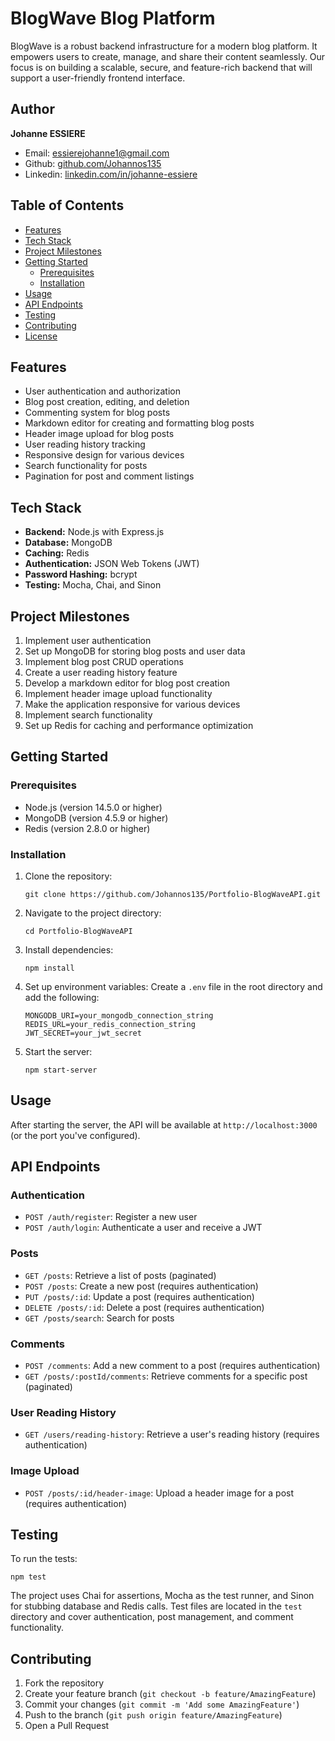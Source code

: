 # BlogWave Blog Platform

BlogWave is a robust backend infrastructure for a modern blog platform. It empowers users to create, manage, and share their content seamlessly. Our focus is on building a scalable, secure, and feature-rich backend that will support a user-friendly frontend interface.

## Author

**Johanne ESSIERE**
- Email: essierejohanne1@gmail.com
- Github: [github.com/Johannos135](https://github.com/Johannos135)
- Linkedin: [linkedin.com/in/johanne-essiere](https://www.linkedin.com/in/johanne-essiere/)


## Table of Contents

- [Features](#features)
- [Tech Stack](#tech-stack)
- [Project Milestones](#project-milestones)
- [Getting Started](#getting-started)
  - [Prerequisites](#prerequisites)
  - [Installation](#installation)
- [Usage](#usage)
- [API Endpoints](#api-endpoints)
- [Testing](#testing)
- [Contributing](#contributing)
- [License](#license)

## Features

- User authentication and authorization
- Blog post creation, editing, and deletion
- Commenting system for blog posts
- Markdown editor for creating and formatting blog posts
- Header image upload for blog posts
- User reading history tracking
- Responsive design for various devices
- Search functionality for posts
- Pagination for post and comment listings

## Tech Stack

- **Backend:** Node.js with Express.js
- **Database:** MongoDB
- **Caching:** Redis
- **Authentication:** JSON Web Tokens (JWT)
- **Password Hashing:** bcrypt
- **Testing:** Mocha, Chai, and Sinon

## Project Milestones

1. Implement user authentication
2. Set up MongoDB for storing blog posts and user data
3. Implement blog post CRUD operations
4. Create a user reading history feature
5. Develop a markdown editor for blog post creation
6. Implement header image upload functionality
7. Make the application responsive for various devices
8. Implement search functionality
9. Set up Redis for caching and performance optimization

## Getting Started

### Prerequisites

- Node.js (version 14.5.0 or higher)
- MongoDB (version 4.5.9 or higher)
- Redis (version 2.8.0 or higher)

### Installation

1. Clone the repository:
   ```
   git clone https://github.com/Johannos135/Portfolio-BlogWaveAPI.git
   ```

2. Navigate to the project directory:
   ```
   cd Portfolio-BlogWaveAPI
   ```

3. Install dependencies:
   ```
   npm install
   ```

4. Set up environment variables:
   Create a `.env` file in the root directory and add the following:
   ```
   MONGODB_URI=your_mongodb_connection_string
   REDIS_URL=your_redis_connection_string
   JWT_SECRET=your_jwt_secret
   ```

5. Start the server:
   ```
   npm start-server
   ```

## Usage

After starting the server, the API will be available at `http://localhost:3000` (or the port you've configured).

## API Endpoints

### Authentication
- `POST /auth/register`: Register a new user
- `POST /auth/login`: Authenticate a user and receive a JWT

### Posts
- `GET /posts`: Retrieve a list of posts (paginated)
- `POST /posts`: Create a new post (requires authentication)
- `PUT /posts/:id`: Update a post (requires authentication)
- `DELETE /posts/:id`: Delete a post (requires authentication)
- `GET /posts/search`: Search for posts

### Comments
- `POST /comments`: Add a new comment to a post (requires authentication)
- `GET /posts/:postId/comments`: Retrieve comments for a specific post (paginated)

### User Reading History
- `GET /users/reading-history`: Retrieve a user's reading history (requires authentication)

### Image Upload
- `POST /posts/:id/header-image`: Upload a header image for a post (requires authentication)

## Testing

To run the tests:

```
npm test
```

The project uses Chai for assertions, Mocha as the test runner, and Sinon for stubbing database and Redis calls. Test files are located in the `test` directory and cover authentication, post management, and comment functionality.

## Contributing

1. Fork the repository
2. Create your feature branch (`git checkout -b feature/AmazingFeature`)
3. Commit your changes (`git commit -m 'Add some AmazingFeature'`)
4. Push to the branch (`git push origin feature/AmazingFeature`)
5. Open a Pull Request